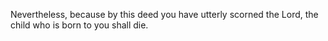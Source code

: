 Nevertheless, because by this deed you have utterly scorned the Lord, the child who is born to you shall die.
